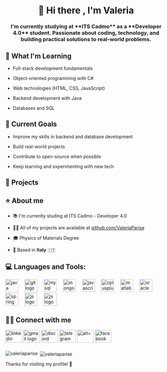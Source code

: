 <h1 align="center">👋 Hi there , I'm Valeria</h1>
<h3 align="center">I'm currently studying at **ITS Cadmo** as a **Developer 4.0** student.  
Passionate about coding, technology, and building practical solutions to real-world problems.</h3>

<h2 align = "left"> 🧠 What I'm Learning </h2>

- Full-stack development fundamentals  

- Object-oriented programming with C#
  
- Web technologies (HTML, CSS, JavaScript)
   
- Backend development with Java
  
- Databases and SQL
  

<h2 align ="left"> 🌱 Current Goals </h2>

- Improve my skills in backend and database development
    
- Build real-world projects
  
- Contribute to open-source when possible
   
- Keep learning and experimenting with new tech
  

<h2 align ="left"> 💼 Projects </h2>


<h2 align="left">⭐️ About me</h2>

- 📚  I'm currently studing at ITS Cadmo - Developer 4.0

- 👨‍💻 All of my projects are available at [github.com/ValeriaParise](github.com/ValeriaParise)
  
- 🎓 Physics of Materials Degree
  
- 📍 Based in **Italy** 🇮🇹

  
  
<h2 align="left"> 💻 Languages and Tools:</h2>
<div align="left">
  <img src="https://cdn.jsdelivr.net/gh/devicons/devicon/icons/java/java-original.svg" height="40" alt="java logo"  />
  <img width="12" />
  <img src="https://cdn.jsdelivr.net/gh/devicons/devicon/icons/git/git-original.svg" height="40" alt="git logo"  />
  <img width="12" />
  <img src="https://cdn.jsdelivr.net/gh/devicons/devicon/icons/mysql/mysql-original.svg" height="40" alt="mysql logo"  />
  <img width="12" />
  <img src="https://cdn.jsdelivr.net/gh/devicons/devicon/icons/mongodb/mongodb-original.svg" height="40" alt="mongodb logo"  />
  <img width="12" />
  <img src="https://cdn.jsdelivr.net/gh/devicons/devicon/icons/javascript/javascript-original.svg" height="40" alt="javascript logo"  />
  <img width="12" />
  <img src="https://cdn.jsdelivr.net/gh/devicons/devicon/icons/cplusplus/cplusplus-original.svg" height="40" alt="cplusplus logo"  />
  <img width="12" />
  <img src="https://cdn.jsdelivr.net/gh/devicons/devicon/icons/matlab/matlab-original.svg" height="40" alt="matlab logo"  />
  <img width="12" />
  <img src="https://cdn.jsdelivr.net/gh/devicons/devicon/icons/oracle/oracle-original.svg" height="40" alt="oracle logo"  />
  <img width="12" />
  <img src="https://cdn.jsdelivr.net/gh/devicons/devicon/icons/spring/spring-original.svg" height="40" alt="spring logo"  />
  <img width="12" />
  <img src="https://cdn.jsdelivr.net/npm/programming-languages-logos@0.0.3/src/html/html.svg" height="40" alt="js logo" />
  <img width="12" />
  <img src="https://cdn.jsdelivr.net/npm/devicons@1.8.0/!SVG/bootstrap.svg" height="40" alt="js logo" />
  <img width="12" />

  
</div>


<h2 align="left">  🤝🏻 Connect with me</h2>
<div align="left">
<a href="https://www.linkedin.com/in/valeria-parise-7a90/" target="blank"><img src="https://raw.githubusercontent.com/maurodesouza/profile-readme-generator/master/src/assets/icons/social/linkedin/default.svg" width="52" height="40" alt="linkedin logo"/></a>
<a href="mailto:parisevaleria@gmail.com" target="blank"><img src="https://raw.githubusercontent.com/maurodesouza/profile-readme-generator/master/src/assets/icons/social/gmail/default.svg" width="52" height="40" alt="gmail logo"/></a>
<a href = "https://discordapp.com/users/590842588601384977/" target = "blank"><img src="https://raw.githubusercontent.com/maurodesouza/profile-readme-generator/master/src/assets/icons/social/discord/default.svg" width="52" height="40" alt="discord logo"/></a>
<a href = "https://msng.link/o?valeriap_07=tg" target="blank"><img src="https://raw.githubusercontent.com/maurodesouza/profile-readme-generator/master/src/assets/icons/social/telegram/default.svg" width="52" height="40" alt="telegram logo"/></a>
<a href="https://instagram.com/_.airela.v._" target="blank"><img src="https://raw.githubusercontent.com/maurodesouza/profile-readme-generator/master/src/assets/icons/social/instagram/default.svg" width="52" height="40" alt="alt="_.airela.v._""/></a>
<a href="https://fb.com/parisevaleria" target="blank"><img src="https://raw.githubusercontent.com/maurodesouza/profile-readme-generator/master/src/assets/icons/social/facebook/default.svg" width="52" height="40" alt="facebook logo"/></a>
</div>


###
<p><img align="left" src="https://github-readme-stats.vercel.app/api/top-langs?username=valeriaparise&show_icons=true&theme=radical&title_color=8E2DE2&text_color=fff&icon_color=8E2DE2"&locale=en&layout=compact" alt="valeriaparise" /></p>

<p>&nbsp;<img align="center" src="https://github-readme-stats.vercel.app/api?username=valeriaparise&show_icons=true&theme=radical&title_color=8E2DE2&text_color=fff&icon_color=8E2DE2"&locale=en&layout=compact& locale=en" alt="valeriaparise" /></p>


Thanks for visiting my profile! 🚀
